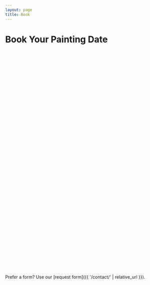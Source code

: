 ```yaml
---
layout: page
title: Book
---
```

# Book Your Painting Date

<div class="calendly-inline-widget" data-url="https://calendly.com/yourhandle/spirit-rock" style="min-width:320px;height:700px;"></div>
<script src="https://assets.calendly.com/assets/external/widget.js" async></script>

Prefer a form? Use our [request form]({{ '/contact/' | relative_url }}).
